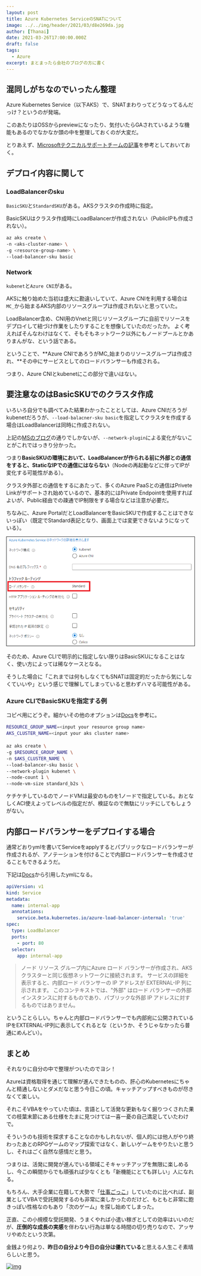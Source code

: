 ```yaml
---
layout: post
title: Azure Kubernetes ServiceのSNATについて
image: ../../img/header/2021/03/d8e269da.jpg
author: [Thanai]
date: 2021-03-26T17:00:00.000Z
draft: false
tags:
  - Azure
excerpt: まとまったら会社のブログの方に書く
---
```


## 混同しがちなのでいったん整理

Azure Kubernetes Service（以下AKS）で、SNATまわりってどうなってるんだっけ？というのが発端。

このあたりはOSSからpreviewになったり、気付いたらGAされているような機能もあるのでなかなか頭の中を整理しておくのが大変だ。

とりあえず、[Microsoftテクニカルサポートチームの記事](https://jpaztech.github.io/blog/containers/aks-load-balancer-sku-and-snat-options/)を参考としておいておく。

## デプロイ内容に関して

### LoadBalancerのsku

`BasicSKU`と`StandardSKU`がある。AKSクラスタの作成時に指定。

BasicSKUはクラスタ作成時にLoadBalancerが作成されない（PublicIPも作成されない）。

```bash
az aks create \
-n <aks-cluster-name> \
-g <resource-group-name> \
--load-balancer-sku basic
```

### Network

`kubenet`と`Azure CNI`がある。

AKSに触り始めた当初は盛大に勘違いしていて、Azure CNIを利用する場合は`MC_`から始まるAKS内部のリソースグループは作成されないと思っていた。

LoadBalancer含め、CNI用のVnetと同じリソースグループに自前でリソースをデプロイして紐づけ作業をしたりすることを想像していたのだったか。
よく考えればそんなわけはなくて、そもそもネットワーク以外にもノードプールとかありまんがな、という話である。

ということで、**Azure CNIであろうがMC\_始まりのリソースグループは作成され、**その中にサービスとしてのロードバランサーも作成される。

つまり、Azure CNIとkubenetにこの部分で違いはない。

## 要注意なのはBasicSKUでのクラスタ作成

いろいろ自分でも調べてみた結果わかったこととしては、Azure CNIだろうがkubenetだろうが、`--load-balacner-sku basic`を指定してクラスタを作成する場合はLoadBalancerは同時に作成されない。

上記の[MSのブログ](https://jpaztech.github.io/blog/containers/aks-load-balancer-sku-and-snat-options/)の通りでしかないが、`--network-plugin`による変化がないことがこれではっきり分かった。

つまり**BasicSKUの環境において、LoadBalancerが作られる前に外部との通信をすると、StaticなIPでの通信にはならない**（Nodeの再起動などに伴ってIPが変化する可能性がある）。

クラスタ外部との通信をするにあたって、多くのAzure PaaSとの通信はPrivete Linkがサポートされ始めているので、基本的にはPrivate Endpointを使用すればよいが、Public経由での疎通でIP制限をする場合などは注意が必要だ。

ちなみに、Azure PortalだとLoadBalancerをBasicSKUで作成することはできないっぽい（既定でStandard表記となり、画面上では変更できないようになっている）。

<img src="../../img/2021/03/azure-portal-load-balancer-sku.png" style="border: 1px solid;">

そのため、Azure CLIで明示的に指定しない限りはBasicSKUになることはなく、使い方によっては稀なケースとなる。

そうした場合に「これまでは何もしなくてもSNATは固定的だったから気にしなくていいや」という感じで理解してしまっていると思わずハマる可能性がある。

### Azure CLIでBasicSKUを指定する例

コピペ用にどうぞ。細かいその他のオプションは[Docs](https://docs.microsoft.com/ja-jp/cli/azure/aks?view=azure-cli-latest#az_aks_create)を参考に。

```bash
RESOURCE_GROUP_NAME=<input your resource group name>
AKS_CLUSTER_NAME=<input your aks cluster name>

az aks create \
-g $RESOURCE_GROUP_NAME \
-n $AKS_CLUSTER_NAME \
--load-balancer-sku basic \
--network-plugin kubenet \
--node-count 1 \
--node-vm-size standard_b2s \
```

ケチケチしているのでノードVMは最安のものを1ノードで指定している。おとなしくACI使えよってレベルの指定だが、検証なので無駄にリッチにしてもしょうがない。

## 内部ロードバランサーをデプロイする場合

通常どおりymlを書いてServiceをapplyするとパブリックなロードバランサーが作成されるが、アノテーションを付けることで内部ロードバランサーを作成させることもできるようだ。

下記は[Docs](https://docs.microsoft.com/ja-jp/azure/aks/internal-lb#create-an-internal-load-balancer)から引用したymlになる。

```yml
apiVersion: v1
kind: Service
metadata:
  name: internal-app
  annotations:
    service.beta.kubernetes.io/azure-load-balancer-internal: 'true'
spec:
  type: LoadBalancer
  ports:
    - port: 80
  selector:
    app: internal-app
```

> ノード リソース グループ内にAzure ロード バランサーが作成され、AKS クラスターと同じ仮想ネットワークに接続されます。
> サービスの詳細を表示すると、内部ロード バランサーの IP アドレスが EXTERNAL-IP 列に示されます。 このコンテキストでは、"外部" はロード バランサーの外部インスタンスに対するものであり、パブリックな外部 IP アドレスに対するものではありません。

ということらしい。ちゃんと内部ロードバランサーでも内部宛に公開されているIPをEXTERNAL-IP列に表示してくれるとな（というか、そうじゃなかったら普通にめんどい）。

## まとめ

それなりに自分の中で整理がついたのでヨシ！

Azureは資格取得を通じて理解が進んできたものの、肝心のKubernetesにちゃんと精通しないとダメだなと思う今日この頃。キャッチアップすべきものが尽きなくて楽しい。

それこそVBAをやっていた頃は、言語として活発な更新もなく掘りつくされた果ての枝葉末節にある仕様をたまに見つけては一喜一憂の自己満足していたわけで。

そういうのも技術を探求することなのかもしれないが、個人的には他人がやり終わったあとのRPGゲームのマップ探索ではなく、新しいゲームをやりたいと思うし、それはごく自然な感情だと思う。

つまりは、活発に開発が進んでいる領域こそキャッチアップを無限に楽しめるし、今この瞬間からでも頑張れば少なくとも「新機能にとても詳しい」人になれる。

もちろん、大手企業に在籍して大勢で「[仕事ごっこ](https://amzn.to/3w15miO)」していたのに比べれば、副業としてVBAで受託開発するのも非常に楽しかったのだけど、もともと非常に飽きっぽい性格なのもあり「次のゲーム」を探し始めてしまった。

正直、この小規模な受託開発、うまくやれば小遣い稼ぎとしての効率はいいのだが、**圧倒的な成長の実感**を伴わない行為は単なる時間の切り売りなので、アッサリやめたという次第。

金銭より何より、**昨日の自分より今日の自分は優れている**と思える人生こそ素晴らしいと思う。

[![img](//ws-fe.amazon-adsystem.com/widgets/q?_encoding=UTF8&ASIN=B07TNP45T3&Format=_SL160_&ID=AsinImage&MarketPlace=JP&ServiceVersion=20070822&WS=1&tag=dev00d-22&language=ja_JP)](https://amzn.to/3w15miO)
